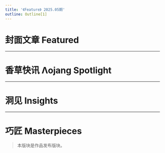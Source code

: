 ```yaml
---
title: '《Feature》 2025.05期'
outline: Outline[1]
---
```


<!-- markdownlint-disable MD033 MD041 -->
<script setup>
    import Index from '/.vitepress/vue/Index.vue'
    import IndexCompatible from '/.vitepress/vue/IndexCompatible.vue'
    import JournalHead from '/.vitepress/vue/JournalHead.vue'
    import { useData } from 'vitepress'

    const { isDark } = useData()
</script>


<JournalHead
    cover = "../cover/202505/202505.png"
    :coverLink="'../archive/202505/1/content'"
    :editors = "['Dahesor','CR_019']"
/>

 

# 封面文章 Featured

<Index
    title = "烟花来咯！"
    url = "../archive/202505/1/content"
    authorName = "SK"
    abstract = "今年的海灯节没有烟花，比较遗憾，于是在MC中做一个烟花数据包！使用数据包提供的API函数，可以很方便地制作烟花，提供多项可选参数以丰富烟花效果。"
    avatarUrl = '../archive/_authors/sk.jpg'
    :socialLinks="[
        { name: 'BiliBili', url: 'https://space.bilibili.com/1546917549' },
        { name: 'GitHub', url: 'https://github.com/ymqlgthbSakuraDream' }
    ]"
    background = '../archive/202505/_assets/1.jpg'
/>

---
# 香草快讯 Λojang Spotlight

<Index
    title = "香草快讯 - 2025年5月"
    url = "../archive/202505/spotlight/content"
    authorName = "Alumopper"
    abstract = "这里是香草快讯，全Minecraft最Vanilla的技术性快照新闻，由本社记者香草狐为你报道最新快照消息~
本月更新中，Mojang为我们端上来了前瞻中提到过的路径点功能，同时对着色器中的Uniform变量进行了优化性更改。"
    avatarUrl = '../archive/_authors/alumopper.jpg'
    :socialLinks="[
        { name: 'BiliBili', url: 'https://space.bilibili.com/280394409' },
        { name: 'GitHub', url: 'https://github.com/Alumopper' }
    ]"
    background = '../archive/202505/_assets/spotlight.jpg'
/>

---
# 洞见 Insights

<Index
    title = "对展示实体渲染变换的研究"
    url = "../archive/202505/2/content"
    authorName = "徐木弦"
    abstract = "transformation是展示实体专门用于表示渲染变换的字段，其数据结构复杂。本文从数学角度对这个字段进行了研究，给出了矩阵、轴角式和四元数形式的推导过程，并对一系列常用的变换模式做出了总结。"
    avatarUrl = '../archive/_authors/徐木弦.jpg'
    :socialLinks="[
        { name: 'BiliBili', url: 'https://space.bilibili.com/449298404' }
    ]"
    background = '../archive/202505/_assets/2.png'
/>

<Index
    title = "Spyglass(大憨批)进阶使用说明"
    url = "../archive/202505/3/content_"
    authorName = "Dahesor"
    abstract = "随着DHP Spyglass(大憨批)逐步更新，它也多了不少实用功能。比如调用其他数据包作为依赖库，编写mcdoc文件以获得对自定义NBT的补全支持，甚至是魔改其文件以支持模组的命令等等。本篇文章会简单地向读者介绍这些功能，希望读者可以借此大幅提升自己工作的便捷性与效率。"
    avatarUrl = '../archive/_authors/dahesor.jpg'
    :socialLinks="[
        { name: 'BiliBili', url: 'https://space.bilibili.com/1017007290' },
        { name: 'GitHub', url: 'https://github.com/Dahesor/' }
    ]"
/>

<IndexCompatible
    title = "数据包和命令入门学习-初学者如何快速适应"
    url = "../archive/202505/4/content"
    authorName = "doom_decapitator"
    abstract = "对于Java版本数据包和命令的初学者来说，遇到实体数据格式或者数据组件不会写等问题情况是非常常见的现象，本文旨在为初学者找到学习和运用命令与数据包的方式。"
    avatarUrl = '../archive/_authors/d_d.png'
    :socialLinks="[
        { name: 'BiliBili', url: 'https://space.bilibili.com/40077963' }
    ]"
/>

<Index
    title = "原版血条！"
    url = "../archive/202505/5/content"
    authorName = "SK"
    abstract = "那天晚上我安安静静的用我的电脑玩〇神，突然意识到一件事情，在原版MC中无论是生物还是怪物都不给显示血条，这对原版玩家很不友好。于是我制作了适用于java版的血条显示数据包。"
    avatarUrl = '../archive/_authors/sk.jpg'
    :socialLinks="[
        { name: 'BiliBili', url: 'https://space.bilibili.com/1546917549' },
        { name: 'GitHub', url: 'https://github.com/ymqlgthbSakuraDream' }
    ]"
/>

---
# 巧匠 Masterpieces
> 本版块是作品发布版块。

<Index
    title = "Digging Underground"
    url = "../archive/202505/6/content"
    authorName = "sao_you"
    abstract = "挖掘在地下(Digging Underground)是一张生存PVP类地图，游戏开始时玩家将在洞穴挖掘矿石，制作不同装备与武器，随后与其他玩家进行PVP，取得最终胜利。"
    avatarUrl = '../archive/_authors/sao_you.jpg'
    :socialLinks="[
        { name: 'BiliBili', url: 'https://space.bilibili.com/286192403' }
    ]"
    background = '../archive/202505/_assets/6.png'
/>


<ClientOnly>
  <GiscusComment
    repo="CR-019/datapack-index"
    repoId="R_kgDONRhuqw"
    category="闲聊 Chats"
    categoryId="DIC_kwDONRhuq84CkchW"
    mapping="number"
    term="17"
    :strict="false"
    :reactionsEnabled="true"
    emitMetadata="0"
    inputPosition="top"
    :theme="isDark ? 'dark' : 'light'"
    lang="zh-CN"
    loading="lazy"
    class="giscus-wrapper"
  />
</ClientOnly>

<style>
.giscus-wrapper {
  margin: 3rem auto;
  max-width: 800px;
  padding-top: 2rem;
  border-top: 1px solid var(--vp-c-divider);
}
</style>